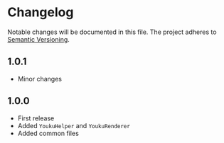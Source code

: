 Changelog
=========

Notable changes will be documented in this file. The project adheres to [Semantic Versioning].

1.0.1
-----

* Minor changes

1.0.0
-----

* First release
* Added `YoukuHelper` and `YoukuRenderer`
* Added common files

[Semantic Versioning]: http://semver.org "Semantic Versioning"